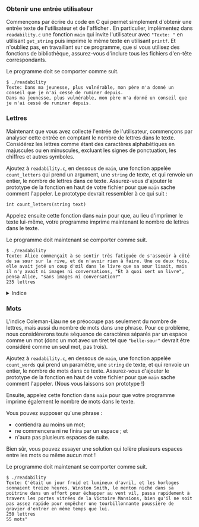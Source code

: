 ### Obtenir une entrée utilisateur

Commençons par écrire du code en C qui permet simplement d'obtenir une entrée texte de l'utilisateur et de l'afficher . En particulier, implémentez dans `readability.c` une fonction `main` qui invite l'utilisateur avec `"Texte: "` en utilisant `get_string` puis imprime le même texte en utilisant `printf`. Et n'oubliez pas, en travaillant sur ce programme, que si vous utilisez des fonctions de bibliothèque, assurez-vous d'inclure tous les fichiers d'en-tête correspondants.

Le programme doit se comporter comme suit.

    $ ./readability
    Texte: Dans ma jeunesse, plus vulnérable, mon père m'a donné un conseil que je n'ai cessé de ruminer depuis.
    Dans ma jeunesse, plus vulnérable, mon père m'a donné un conseil que je n'ai cessé de ruminer depuis.

### Lettres

Maintenant que vous avez collecté l'entrée de l'utilisateur, commençons par analyser cette entrée en comptant le nombre de lettres dans le texte. Considérez les lettres comme étant des caractères alphabétiques en majuscules ou en minuscules, excluant les signes de ponctuation, les chiffres et autres symboles.

Ajoutez à `readability.c`, en dessous de `main`, une fonction appelée `count_letters` qui prend un argument, une `string` de texte, et qui renvoie un entier, le nombre de lettres dans ce texte. Assurez-vous d'ajouter le prototype de la fonction en haut de votre fichier pour que `main` sache comment l'appeler. Le prototype devrait ressembler à ce qui suit :

<div class="language-c highlighter-rouge"><div class="highlight"><pre class="highlight"><code><span class="kt">int</span> <span class="n">count_letters</span><span class="p">(</span><span class="n">string</span> <span class="n">text</span><span class="p">)</span>
</code></pre></div></div>

Appelez ensuite cette fonction dans `main` pour que, au lieu d'imprimer le texte lui-même, votre programme imprime maintenant le nombre de lettres dans le texte.

Le programme doit maintenant se comporter comme suit.

    $ ./readability
    Texte: Alice commençait à se sentir très fatiguée de s'asseoir à côté de sa sœur sur la rive, et de n'avoir rien à faire. Une ou deux fois, elle avait jeté un coup d'œil dans le livre que sa sœur lisait, mais il n'y avait ni images ni conversations, "Et à quoi sert un livre", pensa Alice, "sans images ni conversation?"
    235 lettres

<details><summary>Indice</summary><p>Déclarée dans <code class="language-plaintext highlighter-rouge">ctype.h</code>, une fonction qui peut vous être utile, conformément au guide <a href="https://manual.cs50.io/">manual.cs50.io</a>. Si vous l'utilisez, assurez-vous d'inclure ce fichier d'en-tête en haut de votre propre code !</p></details>

### Mots

L'indice Coleman-Liau ne se préoccupe pas seulement du nombre de lettres, mais aussi du nombre de mots dans une phrase. Pour ce problème, nous considérerons toute séquence de caractères séparés par un espace comme un mot (donc un mot avec un tiret tel que `"belle-sœur"` devrait être considéré comme un seul mot, pas trois).

Ajoutez à `readability.c`, en dessous de `main`, une fonction appelée `count_words` qui prend un paramètre, une `string` de texte, et qui renvoie un entier, le nombre de mots dans ce texte. Assurez-vous d'ajouter le prototype de la fonction en haut de votre fichier pour que `main` sache comment l'appeler. (Nous vous laissons son prototype !)

Ensuite, appelez cette fonction dans `main` pour que votre programme imprime également le nombre de mots dans le texte.

Vous pouvez supposer qu'une phrase :

- contiendra au moins un mot;
- ne commencera ni ne finira par un espace ; et
- n'aura pas plusieurs espaces de suite.

Bien sûr, vous pouvez essayer une solution qui tolère plusieurs espaces entre les mots ou même aucun mot !

Le programme doit maintenant se comporter comme suit.

    $ ./readability
    Texte: C'était un jour froid et lumineux d'avril, et les horloges sonnaient treize heures. Winston Smith, le menton niché dans sa poitrine dans un effort pour échapper au vent vil, passa rapidement à travers les portes vitrées de la Victoire Mansions, bien qu'il ne soit pas assez rapide pour empêcher une tourbillonnante poussière de gravier d'entrer en même temps que lui.
    250 lettres
    55 mots"